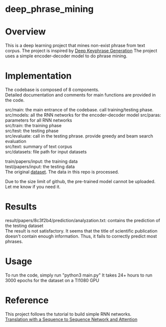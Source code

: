 # deep_phrase_mining

# Overview
This is a deep learning project that mines non-exist phrase from text corpus. 
The project is inspired by [Deep Keyphrase Generation](https://github.com/memray/seq2seq-keyphrase)
The project uses a simple encoder-decoder model to do phrase mining.

# Implementation

The codebase is composed of 8 components.  
Detailed documentation and comments for main functions are provided in the code.


src/main: the main entrance of the codebase. call training/testing phase.  
src/models: all the RNN networks for the encoder-decoder model
src/paras: parameters for all RNN networks  
src/train: the training phase  
src/test: the testing phase  
src/evaluate: call in the testing phrase. provide greedy and beam search evaluation  
src/text: summary of text corpus  
src/datasets: file path for input datasets  

train/papers/input: the training data  
test/papers/input:  the testing data  
The original [dataset](https://github.com/memray/seq2seq-keyphrase). The data in this repo is processed.

Due to the size limit of github, the pre-trained model cannot be uploaded.
Let me know if you need it. 

# Results
result/papers/8c3f2b4/prediction/analyzation.txt: contains the prediction of the testing dataset  
The result is not satisfactory. It seems that the title of scientific publication doesn't contain enough information. Thus, it fails to correctly predict most phrases. 

# Usage

To run the code, simply run "python3 main.py"
It takes 24+ hours to run 3000 epochs for the dataset on a TI1080 GPU

# Reference
This project follows the tutorial to build simple RNN networks.  
[Translation with a Sequence to Sequence Network and Attention](https://pytorch.org/tutorials/intermediate/seq2seq_translation_tutorial.html)